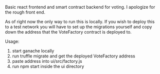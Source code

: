 Basic react frontend and smart contract backend for voting. I apologize for the rough front end.

As of right now the only way to run this is locally. If you wish to deploy this to a test network you will have to set up the migrations yourself and copy down the address that the VoteFactory contract is deployed to.

Usage:
  1) start ganache locally
  2) run truffle migrate and get the deployed VoteFactory address
  3) paste address into ui/src/factory.js
  4) run npm start inside the ui directory
